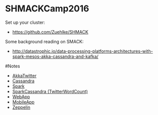 # SHMACKCamp2016

Set up your cluster:
* https://github.com/Zuehlke/SHMACK

Some background reading on SMACK:
* http://datastrophic.io/data-processing-platforms-architectures-with-spark-mesos-akka-cassandra-and-kafka/

#Notes
* [AkkaTwitter](AkkaTwitter/README.md)
* [Cassandra](Cassandra/README.md)
* [Spark](Spark/README.md)
* [SparkCassandra (TwitterWordCount)](SparkCassandra/README.md)
* [WebApp](WebApp/README.md)
* [MobileApp](MobileApp/README.md)
* [Zeppelin](Zeppelin/README.md)

